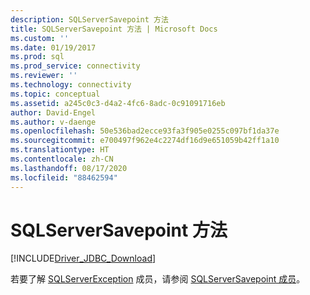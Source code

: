 ```yaml
---
description: SQLServerSavepoint 方法
title: SQLServerSavepoint 方法 | Microsoft Docs
ms.custom: ''
ms.date: 01/19/2017
ms.prod: sql
ms.prod_service: connectivity
ms.reviewer: ''
ms.technology: connectivity
ms.topic: conceptual
ms.assetid: a245c0c3-d4a2-4fc6-8adc-0c91091716eb
author: David-Engel
ms.author: v-daenge
ms.openlocfilehash: 50e536bad2ecce93fa3f905e0255c097bf1da37e
ms.sourcegitcommit: e700497f962e4c2274df16d9e651059b42ff1a10
ms.translationtype: HT
ms.contentlocale: zh-CN
ms.lasthandoff: 08/17/2020
ms.locfileid: "88462594"
---
```

# <a name="sqlserversavepoint-methods"></a>SQLServerSavepoint 方法
[!INCLUDE[Driver_JDBC_Download](../../../includes/driver_jdbc_download.md)]

  若要了解 [SQLServerException](../../../connect/jdbc/reference/sqlserverexception-class.md) 成员，请参阅 [SQLServerSavepoint 成员](../../../connect/jdbc/reference/sqlserversavepoint-members.md)。  
  
  
